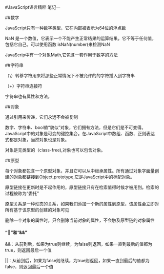 #JavaScript语言精粹 笔记一

##数字

JavaScript只有一种数字类型，它在内部被表示为64位的浮点数

NaN 是一个数值，它表示一个不能产生正常结果的运算结果。它不等于任何值，包括它自己。可以使用函数 isNaN(number)来检测NaN

JavaScrip中有一个对象Math,它包含一套作用于数字的方法

##字符串

（\）转移字符用来将那些正常情况下不被允许的的字符插入到字符串

（+）字符串连接符

字符串也有属性和方法，

##对象 

通过引用来传递，它们永远不会被复制

数字、字符串、bool值“貌似”对象，它们拥有方法，但是它们是不可变得。JavaScript中的对象是可变的键控集合。在JavaScript中数组、函数、正则表达式都是对象，当然对象也是对象。

对象是无类型的（class-free),对象也可以包含对象。

##原型

每个对象都包含一个原型对象，并且它可以从中继承属性。所有通过对象字面量创建的对象都链接到Object.prototype,它是JavaScript中的标配对象。

原型链接在更新时是不起作用的，原型链接只有在检索值得时候才被用到。检索的过程被称为“委托”

原型关系是一种动态的关系，如果我们添加一个新的属性到原型，该属性会立即对所有基于该原型的创建的对象可见

删除一个对象的属性时，只会删除当前对象的属性，不会触及原型链的对象属性

#### “||”和“&&”

&&：从前到后，如果为true则继续，为false则返回，如果一直到最后的值都为true，则返回最后一个值

||：从前到后，如果为false则继续，为true则返回，如果一直到最后的值都为false，则返回最后一个值